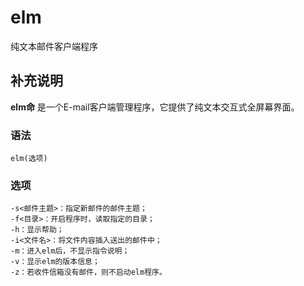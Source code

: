 elm
===

纯文本邮件客户端程序

## 补充说明

**elm命** 是一个E-mail客户端管理程序，它提供了纯文本交互式全屏幕界面。

### 语法  

```
elm(选项)
```

### 选项  

```
-s<邮件主题>：指定新邮件的邮件主题；
-f<目录>：开启程序时，读取指定的目录；
-h：显示帮助；
-i<文件名>：将文件内容插入送出的邮件中；
-m：进入elm后，不显示指令说明；
-v：显示elm的版本信息；
-z：若收件信箱没有邮件，则不启动elm程序。
```
